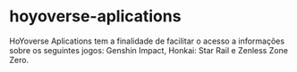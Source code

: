 # hoyoverse-aplications
HoYoverse Aplications tem a finalidade de facilitar o acesso a informações sobre os seguintes jogos: Genshin Impact, Honkai: Star Rail e Zenless Zone Zero.
